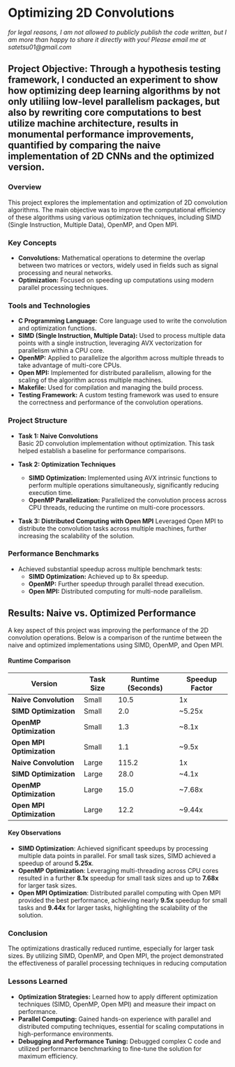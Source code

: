 # Optimizing 2D Convolutions
_for legal reasons, I am not allowed to publicly publish the code written, but I am more than happy to share it directly with you! Please email me at satetsu01@gmail.com_ 


## **Project Objective**: Through a hypothesis testing framework, I conducted an experiment to show how optimizing deep learning algorithms by not only utiliing low-level parallelism packages, but also by rewriting core computations to best utilize machine architecture, results in monumental performance improvements, quantified by comparing the naive implementation of 2D CNNs and the optimized version. 

### **Overview**
This project explores the implementation and optimization of 2D convolution algorithms. The main objective was to improve the computational efficiency of these algorithms using various optimization techniques, including SIMD (Single Instruction, Multiple Data), OpenMP, and Open MPI. 

### **Key Concepts**
- **Convolutions:** Mathematical operations to determine the overlap between two matrices or vectors, widely used in fields such as signal processing and neural networks.
- **Optimization:** Focused on speeding up computations using modern parallel processing techniques.

### **Tools and Technologies**
- **C Programming Language:** Core language used to write the convolution and optimization functions.
- **SIMD (Single Instruction, Multiple Data):** Used to process multiple data points with a single instruction, leveraging AVX vectorization for parallelism within a CPU core.
- **OpenMP:** Applied to parallelize the algorithm across multiple threads to take advantage of multi-core CPUs.
- **Open MPI:** Implemented for distributed parallelism, allowing for the scaling of the algorithm across multiple machines.
- **Makefile:** Used for compilation and managing the build process.
- **Testing Framework:** A custom testing framework was used to ensure the correctness and performance of the convolution operations.

### **Project Structure**
- **Task 1: Naive Convolutions**  
   Basic 2D convolution implementation without optimization. This task helped establish a baseline for performance comparisons.
  
- **Task 2: Optimization Techniques**
  - **SIMD Optimization:** Implemented using AVX intrinsic functions to perform multiple operations simultaneously, significantly reducing execution time.
  - **OpenMP Parallelization:** Parallelized the convolution process across CPU threads, reducing the runtime on multi-core processors.
  
- **Task 3: Distributed Computing with Open MPI**
   Leveraged Open MPI to distribute the convolution tasks across multiple machines, further increasing the scalability of the solution.

### **Performance Benchmarks**
- Achieved substantial speedup across multiple benchmark tests:
  - **SIMD Optimization:** Achieved up to 8x speedup.
  - **OpenMP:** Further speedup through parallel thread execution.
  - **Open MPI:** Distributed computing for multi-node parallelism.

## **Results: Naive vs. Optimized Performance**

A key aspect of this project was improving the performance of the 2D convolution operations. Below is a comparison of the runtime between the naive and optimized implementations using SIMD, OpenMP, and Open MPI.

   #### **Runtime Comparison**
   
   | Version             | Task Size | Runtime (Seconds) | Speedup Factor |
   |---------------------|-----------|-------------------|----------------|
   | **Naive Convolution** | Small     | 10.5              | 1x             |
   | **SIMD Optimization** | Small     | 2.0               | ~5.25x         |
   | **OpenMP Optimization**| Small     | 1.3               | ~8.1x          |
   | **Open MPI Optimization** | Small | 1.1               | ~9.5x          |
   | **Naive Convolution** | Large     | 115.2             | 1x             |
   | **SIMD Optimization** | Large     | 28.0              | ~4.1x          |
   | **OpenMP Optimization**| Large     | 15.0              | ~7.68x         |
   | **Open MPI Optimization** | Large | 12.2              | ~9.44x         |

   #### **Key Observations**
   - **SIMD Optimization**: Achieved significant speedups by processing multiple data points in parallel. For small task sizes, SIMD achieved a speedup of around **5.25x**.
   - **OpenMP Optimization**: Leveraging multi-threading across CPU cores resulted in a further **8.1x** speedup for small task sizes and up to **7.68x** for larger task sizes.
   - **Open MPI Optimization**: Distributed parallel computing with Open MPI provided the best performance, achieving nearly **9.5x** speedup for small tasks and **9.44x** for larger tasks, highlighting the scalability of the solution.

### **Conclusion**
The optimizations drastically reduced runtime, especially for larger task sizes. By utilizing SIMD, OpenMP, and Open MPI, the project demonstrated the effectiveness of parallel processing techniques in reducing computation

### **Lessons Learned**
- **Optimization Strategies:** Learned how to apply different optimization techniques (SIMD, OpenMP, Open MPI) and measure their impact on performance.
- **Parallel Computing:** Gained hands-on experience with parallel and distributed computing techniques, essential for scaling computations in high-performance environments.
- **Debugging and Performance Tuning:** Debugged complex C code and utilized performance benchmarking to fine-tune the solution for maximum efficiency.
